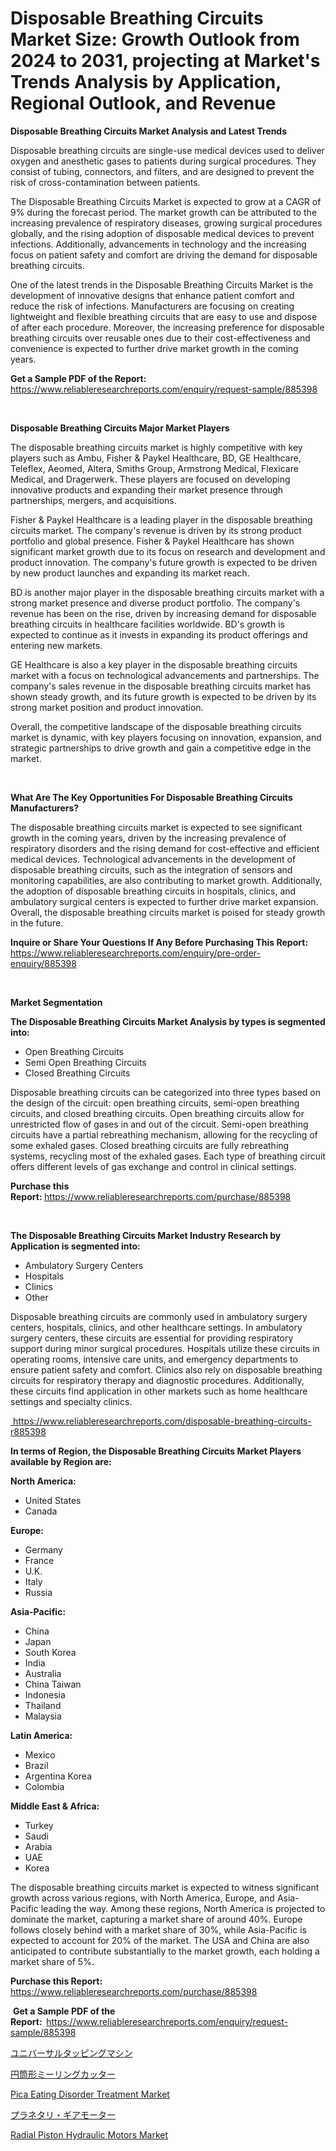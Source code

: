 <p><h1>Disposable Breathing Circuits Market Size: Growth Outlook from 2024 to 2031, projecting at Market's Trends Analysis by Application, Regional Outlook, and Revenue</h1></p><p><strong>Disposable Breathing Circuits Market Analysis and Latest Trends</strong></p>
<p><p>Disposable breathing circuits are single-use medical devices used to deliver oxygen and anesthetic gases to patients during surgical procedures. They consist of tubing, connectors, and filters, and are designed to prevent the risk of cross-contamination between patients.</p><p>The Disposable Breathing Circuits Market is expected to grow at a CAGR of 9% during the forecast period. The market growth can be attributed to the increasing prevalence of respiratory diseases, growing surgical procedures globally, and the rising adoption of disposable medical devices to prevent infections. Additionally, advancements in technology and the increasing focus on patient safety and comfort are driving the demand for disposable breathing circuits.</p><p>One of the latest trends in the Disposable Breathing Circuits Market is the development of innovative designs that enhance patient comfort and reduce the risk of infections. Manufacturers are focusing on creating lightweight and flexible breathing circuits that are easy to use and dispose of after each procedure. Moreover, the increasing preference for disposable breathing circuits over reusable ones due to their cost-effectiveness and convenience is expected to further drive market growth in the coming years.</p></p>
<p><strong>Get a Sample PDF of the Report:&nbsp;</strong> <a href="https://www.reliableresearchreports.com/enquiry/request-sample/885398">https://www.reliableresearchreports.com/enquiry/request-sample/885398</a></p>
<p>&nbsp;</p>
<p><strong>Disposable Breathing Circuits Major Market Players</strong></p>
<p><p>The disposable breathing circuits market is highly competitive with key players such as Ambu, Fisher & Paykel Healthcare, BD, GE Healthcare, Teleflex, Aeomed, Altera, Smiths Group, Armstrong Medical, Flexicare Medical, and Dragerwerk. These players are focused on developing innovative products and expanding their market presence through partnerships, mergers, and acquisitions.</p><p>Fisher & Paykel Healthcare is a leading player in the disposable breathing circuits market. The company's revenue is driven by its strong product portfolio and global presence. Fisher & Paykel Healthcare has shown significant market growth due to its focus on research and development and product innovation. The company's future growth is expected to be driven by new product launches and expanding its market reach.</p><p>BD is another major player in the disposable breathing circuits market with a strong market presence and diverse product portfolio. The company's revenue has been on the rise, driven by increasing demand for disposable breathing circuits in healthcare facilities worldwide. BD's growth is expected to continue as it invests in expanding its product offerings and entering new markets.</p><p>GE Healthcare is also a key player in the disposable breathing circuits market with a focus on technological advancements and partnerships. The company's sales revenue in the disposable breathing circuits market has shown steady growth, and its future growth is expected to be driven by its strong market position and product innovation.</p><p>Overall, the competitive landscape of the disposable breathing circuits market is dynamic, with key players focusing on innovation, expansion, and strategic partnerships to drive growth and gain a competitive edge in the market.</p></p>
<p>&nbsp;</p>
<p><strong>What Are The Key Opportunities For Disposable Breathing Circuits Manufacturers?</strong></p>
<p><p>The disposable breathing circuits market is expected to see significant growth in the coming years, driven by the increasing prevalence of respiratory disorders and the rising demand for cost-effective and efficient medical devices. Technological advancements in the development of disposable breathing circuits, such as the integration of sensors and monitoring capabilities, are also contributing to market growth. Additionally, the adoption of disposable breathing circuits in hospitals, clinics, and ambulatory surgical centers is expected to further drive market expansion. Overall, the disposable breathing circuits market is poised for steady growth in the future.</p></p>
<p><strong>Inquire or Share Your Questions If Any Before Purchasing This Report:</strong> <a href="https://www.reliableresearchreports.com/enquiry/pre-order-enquiry/885398">https://www.reliableresearchreports.com/enquiry/pre-order-enquiry/885398</a></p>
<p>&nbsp;</p>
<p><strong>Market Segmentation</strong></p>
<p><strong>The Disposable Breathing Circuits Market Analysis by types is segmented into:</strong></p>
<p><ul><li>Open Breathing Circuits</li><li>Semi Open Breathing Circuits</li><li>Closed Breathing Circuits</li></ul></p>
<p><p>Disposable breathing circuits can be categorized into three types based on the design of the circuit: open breathing circuits, semi-open breathing circuits, and closed breathing circuits. Open breathing circuits allow for unrestricted flow of gases in and out of the circuit. Semi-open breathing circuits have a partial rebreathing mechanism, allowing for the recycling of some exhaled gases. Closed breathing circuits are fully rebreathing systems, recycling most of the exhaled gases. Each type of breathing circuit offers different levels of gas exchange and control in clinical settings.</p></p>
<p><strong>Purchase this Report:&nbsp;</strong><a href="https://www.reliableresearchreports.com/purchase/885398">https://www.reliableresearchreports.com/purchase/885398</a></p>
<p>&nbsp;</p>
<p><strong>The Disposable Breathing Circuits Market Industry Research by Application is segmented into:</strong></p>
<p><ul><li>Ambulatory Surgery Centers</li><li>Hospitals</li><li>Clinics</li><li>Other</li></ul></p>
<p><p>Disposable breathing circuits are commonly used in ambulatory surgery centers, hospitals, clinics, and other healthcare settings. In ambulatory surgery centers, these circuits are essential for providing respiratory support during minor surgical procedures. Hospitals utilize these circuits in operating rooms, intensive care units, and emergency departments to ensure patient safety and comfort. Clinics also rely on disposable breathing circuits for respiratory therapy and diagnostic procedures. Additionally, these circuits find application in other markets such as home healthcare settings and specialty clinics.</p></p>
<p><a href="https://www.reliableresearchreports.com/disposable-breathing-circuits-r885398">&nbsp;https://www.reliableresearchreports.com/disposable-breathing-circuits-r885398</a></p>
<p><strong>In terms of Region, the Disposable Breathing Circuits Market Players available by Region are:</strong></p>
<p>
    <p> <strong> North America: </strong>
        <ul>
            <li>United States</li>
            <li>Canada</li>
        </ul>
        </p> 
    <p> <strong> Europe: </strong>
        <ul>
            <li>Germany</li>
            <li>France</li>
            <li>U.K.</li>
            <li>Italy</li>
            <li>Russia</li>
        </ul>
        </p> 
    <p> <strong> Asia-Pacific: </strong>
        <ul>
            <li>China</li>
            <li>Japan</li>
            <li>South Korea</li>
            <li>India</li>
            <li>Australia</li>
            <li>China Taiwan</li>
            <li>Indonesia</li>
            <li>Thailand</li>
            <li>Malaysia</li>
        </ul>
        </p> 
    <p> <strong> Latin America: </strong>
        <ul>
            <li>Mexico</li>
            <li>Brazil</li>
            <li>Argentina Korea</li>
            <li>Colombia</li>
        </ul>
        </p> 
    <p> <strong> Middle East & Africa: </strong>
        <ul>
            <li>Turkey</li>
            <li>Saudi</li>
            <li>Arabia</li>
            <li>UAE</li>
            <li>Korea</li>
        </ul>
    </p>
    </p>
<p><p>The disposable breathing circuits market is expected to witness significant growth across various regions, with North America, Europe, and Asia-Pacific leading the way. Among these regions, North America is projected to dominate the market, capturing a market share of around 40%. Europe follows closely behind with a market share of 30%, while Asia-Pacific is expected to account for 20% of the market. The USA and China are also anticipated to contribute substantially to the market growth, each holding a market share of 5%.</p></p>
<p><strong>Purchase this Report: </strong><a href="https://www.reliableresearchreports.com/purchase/885398">https://www.reliableresearchreports.com/purchase/885398</a></p>
<p>&nbsp;<strong>Get a Sample PDF of the Report:&nbsp;&nbsp;</strong><a href="https://www.reliableresearchreports.com/enquiry/request-sample/885398">https://www.reliableresearchreports.com/enquiry/request-sample/885398</a></p>
<p><strong></strong></p>
<p><p><a href="https://github.com/tubbs463/Market-Research-Report-List-1/blob/main/418593747679.md">ユニバーサルタッピングマシン</a></p><p><a href="https://github.com/xtkhtofdt934839/Market-Research-Report-List-2/blob/main/778283347680.md">円筒形ミーリングカッター</a></p><p><a href="https://medium.com/@sally.slat78543/pica-eating-disorder-treatment-market-the-key-to-successful-business-strategy-forecast-till-2031-9e7a6f26cb3d">Pica Eating Disorder Treatment Market</a></p><p><a href="https://medium.com/@trevawiszk20231/%E3%83%97%E3%83%A9%E3%83%8D%E3%82%BF%E3%83%AA%E3%83%BC%E3%82%AE%E3%82%A2%E3%83%A2%E3%83%BC%E3%82%BF%E3%83%BC%E5%B8%82%E5%A0%B4%E5%B1%95%E6%9C%9B-%E6%A5%AD%E7%95%8C%E6%A6%82%E8%A6%81%E3%81%A8%E4%BA%88%E6%B8%AC-2024%E5%B9%B4%E3%81%8B%E3%82%892031%E5%B9%B4-2789785aaeda">プラネタリ・ギアモーター</a></p><p><a href="https://www.linkedin.com/pulse/radial-piston-hydraulic-motors-market-outlook-industry-overview-mmmve?trackingId=y8w9v9HaNYmgDeIHWzVE6w%3D%3D">Radial Piston Hydraulic Motors Market</a></p></p>